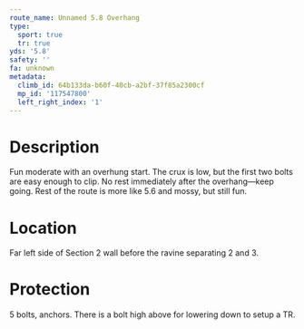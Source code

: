 ```yaml
---
route_name: Unnamed 5.8 Overhang
type:
  sport: true
  tr: true
yds: '5.8'
safety: ''
fa: unknown
metadata:
  climb_id: 64b133da-b60f-40cb-a2bf-37f85a2300cf
  mp_id: '117547800'
  left_right_index: '1'
---
```

# Description
Fun moderate with an overhung start. The crux is low, but the first two bolts are easy enough to clip. No rest immediately after the overhang—keep going. Rest of the route is more like 5.6 and mossy, but still fun.

# Location
Far left side of Section 2 wall before the ravine separating 2 and 3.

# Protection
5 bolts, anchors. There is a bolt high above for lowering down to setup a TR.
